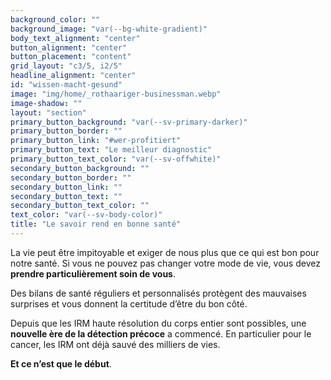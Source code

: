 ```yaml
---
background_color: ""
background_image: "var(--bg-white-gradient)"
body_text_alignment: "center"
button_alignment: "center"
button_placement: "content"
grid_layout: "c3/5, i2/5"
headline_alignment: "center"
id: "wissen-macht-gesund"
image: "img/home/_rothaariger-businessman.webp"
image-shadow: ""
layout: "section"
primary_button_background: "var(--sv-primary-darker)"
primary_button_border: ""
primary_button_link: "#wer-profitiert"
primary_button_text: "Le meilleur diagnostic"
primary_button_text_color: "var(--sv-offwhite)"
secondary_button_background: ""
secondary_button_border: ""
secondary_button_link: ""
secondary_button_text: ""
secondary_button_text_color: ""
text_color: "var(--sv-body-color)"
title: "Le savoir rend en bonne santé"
---
```


La vie peut être impitoyable et exiger de nous plus que ce qui est bon pour notre santé. Si vous ne pouvez pas changer votre mode de vie, vous devez **prendre particulièrement soin de vous**.

Des bilans de santé réguliers et personnalisés protègent des mauvaises surprises et vous donnent la certitude d’être du bon côté.

Depuis que les IRM haute résolution du corps entier sont possibles, une **nouvelle ère de la détection précoce** a commencé. En particulier pour le cancer, les IRM ont déjà sauvé des milliers de vies.

**Et ce n’est que le début**.
